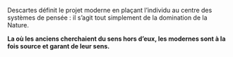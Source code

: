 Descartes définit le projet moderne en plaçant l’individu au centre des systèmes de pensée : il s’agit tout simplement de la domination de la Nature. 

**La où les anciens cherchaient du sens hors d’eux, les modernes sont à la fois source et garant de leur sens.**